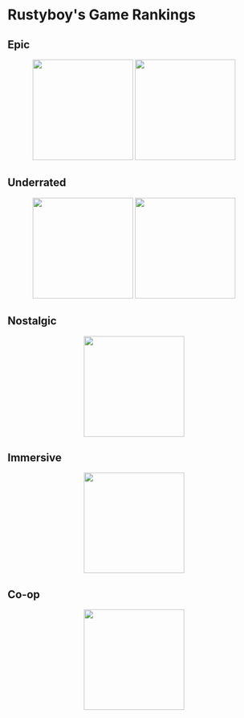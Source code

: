 # Rustyboy's Game Rankings

## Epic

<p align="center">
    <a href="https://www.pcgamingwiki.com/wiki/Fallout_4"><img src="https://thumbnails.pcgamingwiki.com/4/45/Fallout_4_cover.jpg/300px-Fallout_4_cover.jpg" height="200px"></img></a>
    <a href="https://www.pcgamingwiki.com/wiki/The_Witcher_3:_Wild_Hunt"><img src="https://thumbnails.pcgamingwiki.com/a/a4/The_Witcher_3_Wild_Hunt_-_cover.jpg/300px-The_Witcher_3_Wild_Hunt_-_cover.jpg" height="200px"></img></a>
</p>

## Underrated

<p align="center">
    <a href="..\cyberpunk-2077\README.md"><img src="https://github.com/Rustyb0y/youtube/blob/master/cyberpunk-2077/cover.png" height="200px"></img></a>
    <a href="..\mafia_de\README.md"><img src="https://github.com/Rustyb0y/youtube/blob/master/mafia_de/cover.jpg" height="200px"></img></a>
</p>

## Nostalgic
<p align="center">
    <a href="..\return-to-monkey-island\README.md"><img src="https://github.com/Rustyb0y/youtube/blob/master/return-to-monkey-island/cover.jpg" height="200px"></img></a>
    </p>

## Immersive

<p align="center">
    <a href="..\stray\README.md"><img src="https://github.com/Rustyb0y/youtube/blob/master/stray/cover.jpg" height="200px"></img></a>
</p>

## Co-op

<p align="center">
    <a href="..\it-takes-two\README.md"><img src="https://github.com/Rustyb0y/youtube/blob/master/it-takes-two/cover.jpg" height="200px"></img></a>
</p>